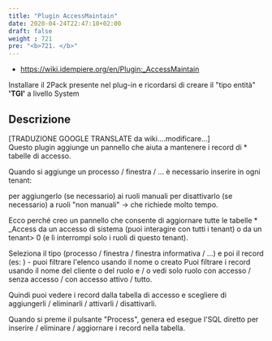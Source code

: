 ```yaml
---
title: "Plugin AccessMaintain"
date: 2020-04-24T22:47:10+02:00
draft: false
weight : 721
pre: "<b>721. </b>"
---
```



- https://wiki.idempiere.org/en/Plugin:_AccessMaintain


Installare il 2Pack presente nel plug-in e ricordarsi di creare il "tipo entità" **'TGI'** a livello System 


## Descrizione

[TRADUZIONE GOOGLE TRANSLATE da wiki....modificare...]<br>
Questo plugin aggiunge un pannello che aiuta a mantenere i record di * tabelle di accesso.

Quando si aggiunge un processo / finestra / ... è necessario inserire in ogni tenant:

per aggiungerlo (se necessario) ai ruoli manuali
per disattivarlo (se necessario) a ruoli "non manuali"
-> che richiede molto tempo.

Ecco perché creo un pannello che consente di aggiornare tutte le tabelle * _Access da un accesso di sistema (puoi interagire con tutti i tenant) o da un tenant> 0 (e lì interrompi solo i ruoli di questo tenant).

Seleziona il tipo (processo / finestra / finestra informativa / ...) e poi il record (es: <il tuo ultimo processo creato>) - puoi filtrare l'elenco usando il nome o creato Puoi filtrare i record usando il nome del cliente o del ruolo e / o vedi solo ruolo con accesso / senza accesso / con accesso attivo / tutto.

Quindi puoi vedere i record dalla tabella di accesso e scegliere di aggiungerli / eliminarli / attivarli / disattivarli.

Quando si preme il pulsante "Process", genera ed esegue l'SQL diretto per inserire / eliminare / aggiornare i record nella tabella.

